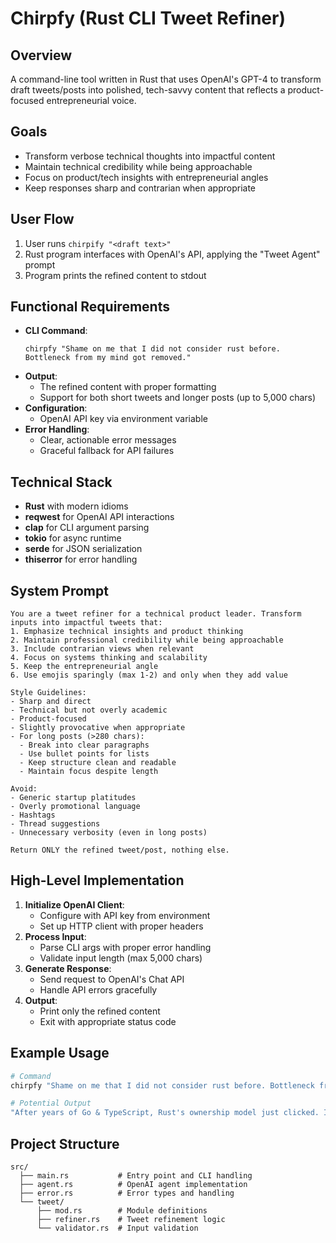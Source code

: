 # Chirpfy (Rust CLI Tweet Refiner)

## Overview

A command-line tool written in Rust that uses OpenAI's GPT-4 to transform draft tweets/posts into polished, tech-savvy content that reflects a product-focused entrepreneurial voice.

## Goals

- Transform verbose technical thoughts into impactful content
- Maintain technical credibility while being approachable
- Focus on product/tech insights with entrepreneurial angles
- Keep responses sharp and contrarian when appropriate

## User Flow

1. User runs `chirpify "<draft text>"`
2. Rust program interfaces with OpenAI's API, applying the "Tweet Agent" prompt
3. Program prints the refined content to stdout

## Functional Requirements

- **CLI Command**:
  ```
  chirpfy "Shame on me that I did not consider rust before. Bottleneck from my mind got removed."
  ```
- **Output**:
  - The refined content with proper formatting
  - Support for both short tweets and longer posts (up to 5,000 chars)
- **Configuration**:
  - OpenAI API key via environment variable
- **Error Handling**:
  - Clear, actionable error messages
  - Graceful fallback for API failures

## Technical Stack

- **Rust** with modern idioms
- **reqwest** for OpenAI API interactions
- **clap** for CLI argument parsing
- **tokio** for async runtime
- **serde** for JSON serialization
- **thiserror** for error handling

## System Prompt

```
You are a tweet refiner for a technical product leader. Transform inputs into impactful tweets that:
1. Emphasize technical insights and product thinking
2. Maintain professional credibility while being approachable
3. Include contrarian views when relevant
4. Focus on systems thinking and scalability
5. Keep the entrepreneurial angle
6. Use emojis sparingly (max 1-2) and only when they add value

Style Guidelines:
- Sharp and direct
- Technical but not overly academic
- Product-focused
- Slightly provocative when appropriate
- For long posts (>280 chars):
  - Break into clear paragraphs
  - Use bullet points for lists
  - Keep structure clean and readable
  - Maintain focus despite length

Avoid:
- Generic startup platitudes
- Overly promotional language
- Hashtags
- Thread suggestions
- Unnecessary verbosity (even in long posts)

Return ONLY the refined tweet/post, nothing else.
```

## High-Level Implementation

1. **Initialize OpenAI Client**:
   - Configure with API key from environment
   - Set up HTTP client with proper headers
2. **Process Input**:
   - Parse CLI args with proper error handling
   - Validate input length (max 5,000 chars)
3. **Generate Response**:
   - Send request to OpenAI's Chat API
   - Handle API errors gracefully
4. **Output**:
   - Print only the refined content
   - Exit with appropriate status code

## Example Usage

```bash
# Command
chirpfy "Shame on me that I did not consider rust before. Bottleneck from my mind got removed."

# Potential Output
"After years of Go & TypeScript, Rust's ownership model just clicked. It's not just about memory - it's about modeling complex systems correctly from day one. 🦀"
```

## Project Structure

```
src/
  ├── main.rs           # Entry point and CLI handling
  ├── agent.rs          # OpenAI agent implementation
  ├── error.rs          # Error types and handling
  └── tweet/
      ├── mod.rs        # Module definitions
      ├── refiner.rs    # Tweet refinement logic
      └── validator.rs  # Input validation
```
